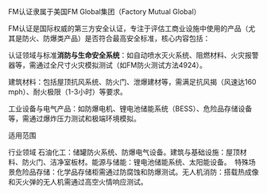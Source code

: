 FM认证隶属于美国FM Global集团（Factory Mutual Global）

FM认证是国际权威的第三方安全认证，专注于评估工商业设施中使用的产品（尤其是防火、防爆类产品）是否符合最高安全标准，核心内容包括：

​​认证领域与标准​​
​​**消防与生命安全系统**​​：如自动喷水灭火系统、阻燃材料、火灾报警器等，需通过全尺寸火灾模拟测试（如FM防火测试方法4924）。

​​建筑材料​​：包括屋顶抗风系统、防火门、泄爆建材等，需满足抗风揭（风速达160 mph）、耐火极限（1-3小时）等要求。

​​工业设备与电气产品​​：如防爆电机、锂电池储能系统（BESS）、危险品存储设备等，需通过爆炸压力测试和极端环境模拟。

适用范围​​

​​行业领域​​
​​石油化工​​：储罐防火系统、防爆电气设备。
​​建筑与基础设施​​：屋顶材料、防火门、洁净室板材。
​​能源与储能​​：锂电池储能系统、太阳能设备。
​​
特殊场景​​
​​危险品存储​​：化学品存储柜需通过防腐蚀和防爆测试。
​​无人机消防​​：搭载热成像和灭火弹的无人机需通过高空火情响应测试。